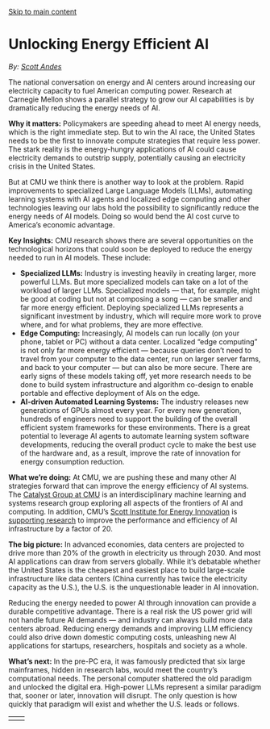 [Skip to main content](https://www.cmu.edu/work-that-matters/energy-innovation/unlocking-energy-efficient-ai#main-content)

# Unlocking Energy Efficient AI

_By:_ [_Scott Andes_](https://www.heinz.cmu.edu/faculty-research/profiles/andes-scott/)

The national conversation on energy and AI centers around increasing our electricity capacity to fuel American computing power. Research at Carnegie Mellon shows a parallel strategy to grow our AI capabilities is by dramatically reducing the energy needs of AI.

**Why it matters:** Policymakers are speeding ahead to meet AI energy needs, which is the right immediate step. But to win the AI race, the United States needs to be the first to innovate compute strategies that require less power. The stark reality is the energy-hungry applications of AI could cause electricity demands to outstrip supply, potentially causing an electricity crisis in the United States.

But at CMU we think there is another way to look at the problem. Rapid improvements to specialized Large Language Models (LLMs), automating learning systems with AI agents and localized edge computing and other technologies leaving our labs hold the possibility to significantly reduce the energy needs of AI models. Doing so would bend the AI cost curve to America’s economic advantage.

**Key Insights:** CMU research shows there are several opportunities on the technological horizons that could soon be deployed to reduce the energy needed to run in AI models. These include:

- **Specialized LLMs:** Industry is investing heavily in creating larger, more powerful LLMs. But more specialized models can take on a lot of the workload of larger LLMs. Specialized models — that, for example, might be good at coding but not at composing a song — can be smaller and far more energy efficient. Deploying specialized LLMs represents a significant investment by industry, which will require more work to prove where, and for what problems, they are more effective.
- **Edge Computing:** Increasingly, AI models can run locally (on your phone, tablet or PC) without a data center. Localized “edge computing” is not only far more energy efficient — because queries don’t need to travel from your computer to the data center, run on larger server farms, and back to your computer — but can also be more secure. There are early signs of these models taking off, yet more research needs to be done to build system infrastructure and algorithm co-design to enable portable and effective deployment of AIs on the edge.
- **AI-driven Automated Learning Systems:** The industry releases new generations of GPUs almost every year. For every new generation, hundreds of engineers need to support the building of the overall efficient system frameworks for these environments. There is a great potential to leverage AI agents to automate learning system software developments, reducing the overall product cycle to make the best use of the hardware and, as a result, improve the rate of innovation for energy consumption reduction.

**What we’re doing:** At CMU, we are pushing these and many other AI strategies forward that can improve the energy efficiency of AI systems. The [Catalyst Group at CMU](https://catalyst.cs.cmu.edu/) is an interdisciplinary machine learning and systems research group exploring all aspects of the frontiers of AI and computing. In addition, CMU’s [Scott Institute for Energy Innovation](https://energy.cmu.edu/research-innovation/index.html) is [supporting research](https://energy.cmu.edu/news/2025/07/10-skarlatos-efficient-data-centers.html) to improve the performance and efficiency of AI infrastructure by a factor of 20.

**The big picture:** In advanced economies, data centers are projected to drive more than 20% of the growth in electricity us through 2030. And most AI applications can draw from servers globally. While it’s debatable whether the United States is the cheapest and easiest place to build large-scale infrastructure like data centers (China currently has twice the electricity capacity as the U.S.), the U.S. is the unquestionable leader in AI innovation.

Reducing the energy needed to power AI through innovation can provide a durable competitive advantage. There is a real risk the US power grid will not handle future AI demands — and industry can always build more data centers abroad. Reducing energy demands and improving LLM efficiency could also drive down domestic computing costs, unleashing new AI applications for startups, researchers, hospitals and society as a whole.

**What’s next:** In the pre-PC era, it was famously predicted that six large mainframes, hidden in research labs, would meet the country’s computational needs. The personal computer shattered the old paradigm and unlocked the digital era. High-power LLMs represent a similar paradigm that, sooner or later, innovation will disrupt. The only question is how quickly that paradigm will exist and whether the U.S. leads or follows.

|     |     |
| --- | --- |
|  |  |
